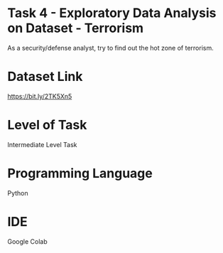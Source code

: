 
# Task 4 - Exploratory Data Analysis on Dataset - Terrorism

As a security/defense analyst, try to find out the hot zone of terrorism.

# Dataset Link 

https://bit.ly/2TK5Xn5

# Level of Task

Intermediate Level Task

# Programming Language

Python

# IDE

Google Colab
